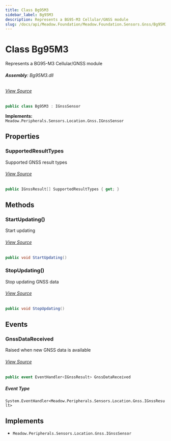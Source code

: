 ```yaml
---
title: Class Bg95M3
sidebar_label: Bg95M3
description: Represents a BG95-M3 Cellular/GNSS module
slug: /docs/api/Meadow.Foundation/Meadow.Foundation.Sensors.Gnss/Bg95M3
---
```

# Class Bg95M3
Represents a BG95-M3 Cellular/GNSS module

###### **Assembly**: Bg95M3.dll
###### [View Source](https://github.com/WildernessLabs/Meadow.Foundation.git/blob/develop/Source/Meadow.Foundation.Peripherals/Sensors.Gnss.Bg95M3/Driver/Bg95M3.cs#L13)
```csharp title="Declaration"
public class Bg95M3 : IGnssSensor
```
**Implements:**  
`Meadow.Peripherals.Sensors.Location.Gnss.IGnssSensor`

## Properties
### SupportedResultTypes
Supported GNSS result types
###### [View Source](https://github.com/WildernessLabs/Meadow.Foundation.git/blob/develop/Source/Meadow.Foundation.Peripherals/Sensors.Gnss.Bg95M3/Driver/Bg95M3.cs#L110)
```csharp title="Declaration"
public IGnssResult[] SupportedResultTypes { get; }
```
## Methods
### StartUpdating()
Start updating
###### [View Source](https://github.com/WildernessLabs/Meadow.Foundation.git/blob/develop/Source/Meadow.Foundation.Peripherals/Sensors.Gnss.Bg95M3/Driver/Bg95M3.cs#L144)
```csharp title="Declaration"
public void StartUpdating()
```
### StopUpdating()
Stop updating GNSS data
###### [View Source](https://github.com/WildernessLabs/Meadow.Foundation.git/blob/develop/Source/Meadow.Foundation.Peripherals/Sensors.Gnss.Bg95M3/Driver/Bg95M3.cs#L169)
```csharp title="Declaration"
public void StopUpdating()
```
## Events
### GnssDataReceived
Raised when new GNSS data is available
###### [View Source](https://github.com/WildernessLabs/Meadow.Foundation.git/blob/develop/Source/Meadow.Foundation.Peripherals/Sensors.Gnss.Bg95M3/Driver/Bg95M3.cs#L115)
```csharp title="Declaration"
public event EventHandler<IGnssResult> GnssDataReceived
```
##### Event Type
`System.EventHandler<Meadow.Peripherals.Sensors.Location.Gnss.IGnssResult>`

## Implements

* `Meadow.Peripherals.Sensors.Location.Gnss.IGnssSensor`
